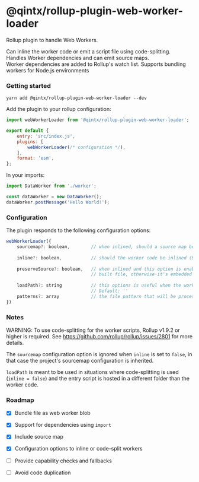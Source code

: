 # @qintx/rollup-plugin-web-worker-loader

Rollup plugin to handle Web Workers.

Can inline the worker code or emit a script file using code-splitting.  
Handles Worker dependencies and can emit source maps.  
Worker dependencies are added to Rollup's watch list. 
Supports bundling workers for Node.js environments 

### Getting started

```
yarn add @qintx/rollup-plugin-web-worker-loader --dev
```

Add the plugin to your rollup configuration:

```javascript
import webWorkerLoader from '@qintx/rollup-plugin-web-worker-loader';

export default {
    entry: 'src/index.js',
    plugins: [
        webWorkerLoader(/* configuration */),
    ],
    format: 'esm',
};
```

In your imports:

```javascript
import DataWorker from './worker';

const dataWorker = new DataWorker();
dataWorker.postMessage('Hello World!');
```

### Configuration
The plugin responds to the following configuration options:
```javascript
webWorkerLoader({
    sourcemap?: boolean,        // when inlined, should a source map be included in the final output. Default: false
    
    inline?: boolean,           // should the worker code be inlined (Base64). Default: true
    
    preserveSource?: boolean,   // when inlined and this option is enabled, the full source code is included in the
                                // built file, otherwise it's embedded as a base64 string. Default: false
                                
    loadPath?: string           // this options is useful when the worker scripts need to be loaded from another folder.
                                // Default: ''
    patterns?: array            // the file pattern that will be processed by this plugin. Default: [/\/worker$/]
})
```

### Notes
WARNING: To use code-splitting for the worker scripts, Rollup v1.9.2 or higher is required. See https://github.com/rollup/rollup/issues/2801 for more details.

The `sourcemap` configuration option is ignored when `inline` is set to `false`, in that case the project's sourcemap configuration is inherited.

`loadPath` is meant to be used in situations where code-splitting is used (`inline = false`) and the entry script is hosted in a different folder than the worker code.  


### Roadmap
- [x] Bundle file as web worker blob
- [x] Support for dependencies using `import`
- [x] Include source map
- [x] Configuration options to inline or code-split workers
- [ ] Provide capability checks and fallbacks
- [ ] Avoid code duplication


